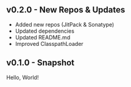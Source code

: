 ## v0.2.0 - New Repos & Updates
* Added new repos (JitPack & Sonatype)
* Updated dependencies
* Updated README.md
* Improved ClasspathLoader

## v0.1.0 - Snapshot
Hello, World!
